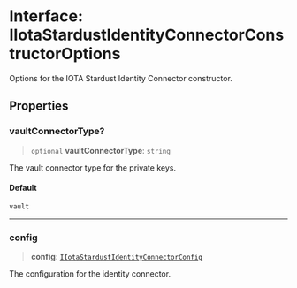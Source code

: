 # Interface: IIotaStardustIdentityConnectorConstructorOptions

Options for the IOTA Stardust Identity Connector constructor.

## Properties

### vaultConnectorType?

> `optional` **vaultConnectorType**: `string`

The vault connector type for the private keys.

#### Default

```ts
vault
```

***

### config

> **config**: [`IIotaStardustIdentityConnectorConfig`](IIotaStardustIdentityConnectorConfig.md)

The configuration for the identity connector.

